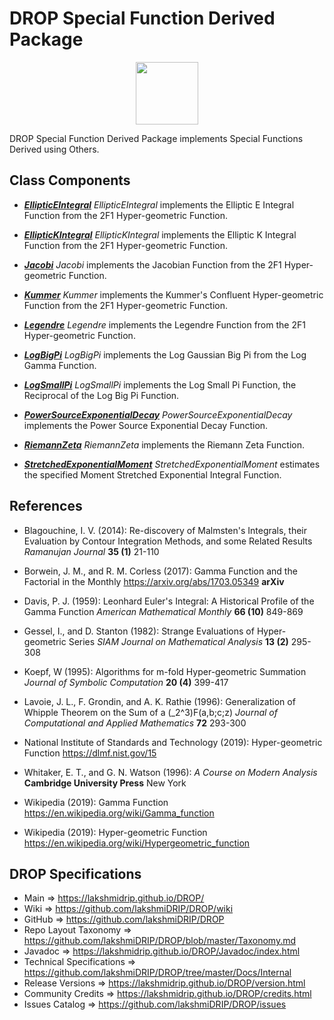 # DROP Special Function Derived Package

<p align="center"><img src="https://github.com/lakshmiDRIP/DROP/blob/master/DRIP_Logo.gif?raw=true" width="100"></p>

DROP Special Function Derived Package implements Special Functions Derived using Others.


## Class Components

 * [***EllipticEIntegral***](https://github.com/lakshmiDRIP/DROP/tree/master/src/main/java/org/drip/specialfunction/derived/EllipticEIntegral.java)
 <i>EllipticEIntegral</i> implements the Elliptic E Integral Function from the 2F1 Hyper-geometric Function.

 * [***EllipticKIntegral***](https://github.com/lakshmiDRIP/DROP/tree/master/src/main/java/org/drip/specialfunction/derived/EllipticKIntegral.java)
 <i>EllipticKIntegral</i> implements the Elliptic K Integral Function from the 2F1 Hyper-geometric Function.

 * [***Jacobi***](https://github.com/lakshmiDRIP/DROP/tree/master/src/main/java/org/drip/specialfunction/derived/Jacobi.java)
 <i>Jacobi</i> implements the Jacobian Function from the 2F1 Hyper-geometric Function.

 * [***Kummer***](https://github.com/lakshmiDRIP/DROP/tree/master/src/main/java/org/drip/specialfunction/derived/Kummer.java)
 <i>Kummer</i> implements the Kummer's Confluent Hyper-geometric Function from the 2F1 Hyper-geometric Function.

 * [***Legendre***](https://github.com/lakshmiDRIP/DROP/tree/master/src/main/java/org/drip/specialfunction/derived/Legendre.java)
 <i>Legendre</i> implements the Legendre Function from the 2F1 Hyper-geometric Function.

 * [***LogBigPi***](https://github.com/lakshmiDRIP/DROP/tree/master/src/main/java/org/drip/specialfunction/derived/LogBigPi.java)
 <i>LogBigPi</i> implements the Log Gaussian Big Pi from the Log Gamma Function.

 * [***LogSmallPi***](https://github.com/lakshmiDRIP/DROP/tree/master/src/main/java/org/drip/specialfunction/derived/LogSmallPi.java)
 <i>LogSmallPi</i> implements the Log Small Pi Function, the Reciprocal of the Log Big Pi Function.

 * [***PowerSourceExponentialDecay***](https://github.com/lakshmiDRIP/DROP/tree/master/src/main/java/org/drip/specialfunction/derived/PowerSourceExponentialDecay.java)
 <i>PowerSourceExponentialDecay</i> implements the Power Source Exponential Decay Function.

 * [***RiemannZeta***](https://github.com/lakshmiDRIP/DROP/tree/master/src/main/java/org/drip/specialfunction/derived/RiemannZeta.java)
 <i>RiemannZeta</i> implements the Riemann Zeta Function.

 * [***StretchedExponentialMoment***](https://github.com/lakshmiDRIP/DROP/tree/master/src/main/java/org/drip/specialfunction/derived/StretchedExponentialMoment.java)
 <i>StretchedExponentialMoment</i> estimates the specified Moment Stretched Exponential Integral Function.


## References

 * Blagouchine, I. V. (2014): Re-discovery of Malmsten's Integrals, their Evaluation by Contour Integration Methods, and some Related Results <i>Ramanujan Journal</i> <b>35 (1)</b> 21-110

 * Borwein, J. M., and R. M. Corless (2017): Gamma Function and the Factorial in the Monthly https://arxiv.org/abs/1703.05349 <b>arXiv</b>

 * Davis, P. J. (1959): Leonhard Euler's Integral: A Historical Profile of the Gamma Function <i>American Mathematical Monthly</i> <b>66 (10)</b> 849-869

 * Gessel, I., and D. Stanton (1982): Strange Evaluations of Hyper-geometric Series <i>SIAM Journal on Mathematical Analysis</i> <b>13 (2)</b> 295-308

 * Koepf, W (1995): Algorithms for m-fold Hyper-geometric Summation <i>Journal of Symbolic Computation</i> <b>20 (4)</b> 399-417

 * Lavoie, J. L., F. Grondin, and A. K. Rathie (1996): Generalization of Whipple Theorem on the Sum of a (_2^3)F(a,b;c;z) <i>Journal of Computational and Applied Mathematics</i> <b>72</b> 293-300

 * National Institute of Standards and Technology (2019): Hyper-geometric Function https://dlmf.nist.gov/15

 * Whitaker, E. T., and G. N. Watson (1996): <i>A Course on Modern Analysis</i> <b>Cambridge University Press</b> New York

 * Wikipedia (2019): Gamma Function https://en.wikipedia.org/wiki/Gamma_function

 * Wikipedia (2019): Hyper-geometric Function https://en.wikipedia.org/wiki/Hypergeometric_function


## DROP Specifications

 * Main                     => https://lakshmidrip.github.io/DROP/
 * Wiki                     => https://github.com/lakshmiDRIP/DROP/wiki
 * GitHub                   => https://github.com/lakshmiDRIP/DROP
 * Repo Layout Taxonomy     => https://github.com/lakshmiDRIP/DROP/blob/master/Taxonomy.md
 * Javadoc                  => https://lakshmidrip.github.io/DROP/Javadoc/index.html
 * Technical Specifications => https://github.com/lakshmiDRIP/DROP/tree/master/Docs/Internal
 * Release Versions         => https://lakshmidrip.github.io/DROP/version.html
 * Community Credits        => https://lakshmidrip.github.io/DROP/credits.html
 * Issues Catalog           => https://github.com/lakshmiDRIP/DROP/issues

